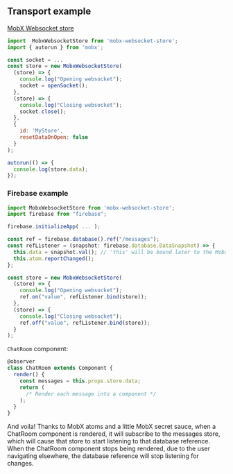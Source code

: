 ## Transport example

[MobX Websocket store](https://www.npmjs.com/package/mobx-websocket-store)

```js
import  MobxWebsocketStore from 'mobx-websocket-store';
import { autorun } from 'mobx';

const socket = ...
const store = new MobxWebsocketStore(
  (store) => {
    console.log("Opening websocket");
    socket = openSocket();
  },
  (store) => {
    console.log("Closing websocket");
    socket.close();
  },
  {
    id: 'MyStore',
    resetDataOnOpen: false
  }
);

autorun(() => {
  console.log(store.data);
});
```

### Firebase example

```js
import MobxWebsocketStore from 'mobx-websocket-store';
import firebase from "firebase";

firebase.initializeApp( ... );

const ref = firebase.database().ref("/messages");
const refListener = (snapshot: firebase.database.DataSnapshot) => {
  this.data = snapshot.val(); // 'this' will be bound later to the MobxWebsocketStore context
  this.atom.reportChanged();
};

const store = new MobxWebsocketStore(
  (store) => {
    console.log("Opening websocket");
    ref.on("value", refListener.bind(store));
  },
  (store) => {
    console.log("Closing websocket");
    ref.off("value", refListener.bind(store));
  }
);
```

`ChatRoom` component:

```js
@observer
class ChatRoom extends Component {
  render() {
    const messages = this.props.store.data;
    return (
      /* Render each message into a component */
    );
  }
}
```

And voila! Thanks to MobX atoms and a little MobX secret sauce, when a ChatRoom component is rendered, it will subscribe to the messages store, which will cause that store to start listening to that database reference. When the ChatRoom component stops being rendered, due to the user navigating elsewhere, the database reference will stop listening for changes.
